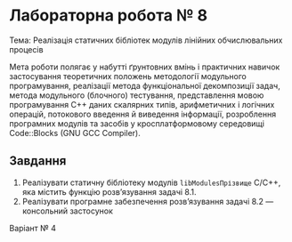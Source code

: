 # Лабораторна робота № 8 
 
 Тема: Реалізація статичних бібліотек модулів лінійних обчислювальних процесів
 
 Мета роботи полягає у набутті ґрунтовних вмінь і практичних навичок застосування теоретичних положень методології модульного програмування, реалізації метода функціональної декомпозиції задач, метода модульного (блочного) тестування, представлення мовою програмування С++ даних скалярних типів, арифметичних і логічних операцій, потокового введення й виведення інформації, розроблення програмних модулів та засобів у кросплатформовому середовищі Code::Blocks (GNU GCC Compiler). 
 
 ## Завдання
 1. Реалізувати статичну бібліотеку модулів `libModulesПрізвище` C/C++, яка містить функцію розв’язування задачі 8.1.
 2. Реалізувати програмне забезпечення розв’язування задачі 8.2 — консольний застосунок
 
 Варіант № 4

